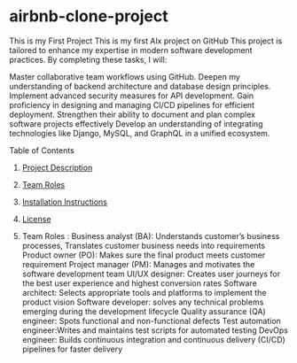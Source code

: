 # airbnb-clone-project
This is my First Project
This is my first Alx project on GitHub 
This project is tailored to enhance my expertise in modern software development practices. By completing these tasks, I will:

Master collaborative team workflows using GitHub.
Deepen my understanding of backend architecture and database design principles.
Implement advanced security measures for API development.
Gain proficiency in designing and managing CI/CD pipelines for efficient deployment.
Strengthen their ability to document and plan complex software projects effectively Develop an understanding of integrating technologies like Django, MySQL, and GraphQL in a unified ecosystem.

 Table of Contents
1. [Project Description](#project-description)
2. [Team Roles](#team-roles)
3. [Installation Instructions](#installation-instructions)
4. [License](#license)

5. Team Roles :
 Business analyst (BA): Understands customer’s business processes, Translates customer business needs into requirements
Product owner (PO): Makes sure the final product meets customer requirement
Project manager (PM): Manages and motivates the software development team
UI/UX designer: Creates user journeys for the best user experience and highest conversion rates
Software architect: Selects appropriate tools and platforms to implement the product vision
Software developer: solves any technical problems emerging during the development lifecycle
Quality assurance (QA) engineer: Spots functional and non-functional defects
Test automation engineer:Writes and maintains test scripts for automated testing
DevOps engineer: Builds continuous integration and continuous delivery (CI/CD) pipelines for faster delivery
